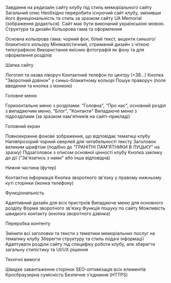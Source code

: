 Завдання на редизайн сайту клубу під стиль меморіального сайту
Загальний опис
Необхідно переробити існуючий сайт клубу, змінивши його функціональність та стиль за зразком сайту UA Memorial (зображення додається). Сайт має бути виконаний українською мовою.
Структура та дизайн
Кольорова гама та оформлення

Основна кольорова гама: чорний фон, білий текст, акценти синього/блакитного кольору
Мінімалістичний, стриманий дизайн з чіткою типографікою
Використання якісних фотографій як фону та для оформлення розділів

Шапка сайту

Логотип та назва ліворуч
Контактний телефон по центру (+38...)
Кнопка "Зворотний дзвінок" у синьо-блакитному кольорі
Пошук праворуч (поле введення та кнопка з іконкою)

Головне меню

Горизонтальне меню з розділами: "Головна", "Про нас", основний розділ з випадаючим меню, "Блог", "Контакти"
Випадаюче меню з підрозділами (за зразком пам'ятників на сайті-прикладі)

Головний екран

Повноекранне фонове зображення, що відповідає тематиці клубу
Напівпрозорий чорний оверлей для читабельності тексту
Заголовок великим шрифтом (подібно до "ГРАНІТНІ ПАМ'ЯТНИКИ В ЛУЦЬКУ" на зразку)
Підзаголовок з описом основної цінності клубу
Кнопка заклику до дії ("Зв'язатись з нами" або інша відповідна)

Нижня частина (футер)

Контактна інформація
Кнопка зворотного зв'язку у правому нижньому куті сторінки (іконка телефону)

Функціональність

Адаптивний дизайн для всіх пристроїв
Випадаюче меню для основного розділу
Форма зворотного зв'язку
Функція пошуку по сайту
Можливість швидкого контакту (кнопка зворотного дзвінка)

Переробка контенту

Змінити всі заголовки та тексти з тематики меморіальних послуг на тематику клубу
Зберегти структуру та стиль подачі інформації
Адаптувати розділи сайту під специфіку роботи клубу, але зберегти загальну стилістику та UI/UX рішення

Технічні вимоги

Швидке завантаження сторінок
SEO-оптимізація всіх елементів
Кросбраузерна сумісність
Безпечне з'єднання (HTTPS)